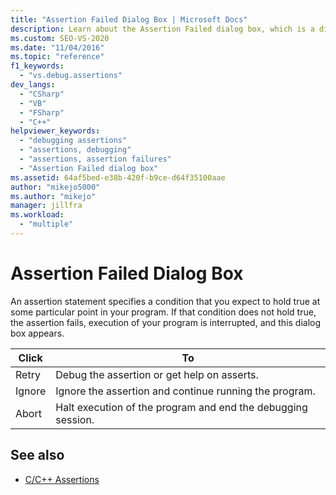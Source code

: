 ```yaml
---
title: "Assertion Failed Dialog Box | Microsoft Docs"
description: Learn about the Assertion Failed dialog box, which is a dialog box that you might encounter in the debugging user interface of Visual Studio.
ms.custom: SEO-VS-2020
ms.date: "11/04/2016"
ms.topic: "reference"
f1_keywords:
  - "vs.debug.assertions"
dev_langs:
  - "CSharp"
  - "VB"
  - "FSharp"
  - "C++"
helpviewer_keywords:
  - "debugging assertions"
  - "assertions, debugging"
  - "assertions, assertion failures"
  - "Assertion Failed dialog box"
ms.assetid: 64af5bed-e38b-420f-b9ce-d64f35100aae
author: "mikejo5000"
ms.author: "mikejo"
manager: jillfra
ms.workload:
  - "multiple"
---
```

# Assertion Failed Dialog Box
An assertion statement specifies a condition that you expect to hold true at some particular point in your program. If that condition does not hold true, the assertion fails, execution of your program is interrupted, and this dialog box appears.

|Click|To|
|-----------|--------|
|Retry|Debug the assertion or get help on asserts.|
|Ignore|Ignore the assertion and continue running the program.|
|Abort|Halt execution of the program and end the debugging session.|

## See also

- [C/C++ Assertions](../debugger/c-cpp-assertions.md)